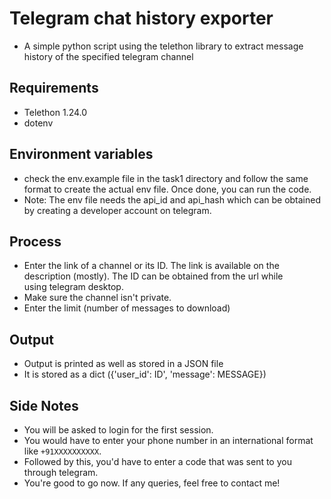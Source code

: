 # Telegram chat history exporter
* A simple python script using the telethon library to extract message history of the specified telegram channel
## Requirements
* Telethon 1.24.0
* dotenv
## Environment variables
* check the env.example file in the task1 directory and follow the same format to create the actual env file. Once done, you can run the code.
* Note: The env file needs the api_id and api_hash which can be obtained by creating a developer account on telegram.
## Process
* Enter the link of a channel or its ID. The link is available on the description (mostly). The ID can be obtained from the url while     
  using telegram desktop.
* Make sure the channel isn't private.
* Enter the limit (number of messages to download)
## Output
* Output is printed as well as stored in a JSON file
* It is stored as a dict ({'user_id': ID', 'message': MESSAGE})
## Side Notes
* You will be asked to login for the first session.
* You would have to enter your phone number in an international format like `+91XXXXXXXXXX`.
* Followed by this, you'd have to enter a code that was sent to you through telegram.
* You're good to go now. If any queries, feel free to contact me!
